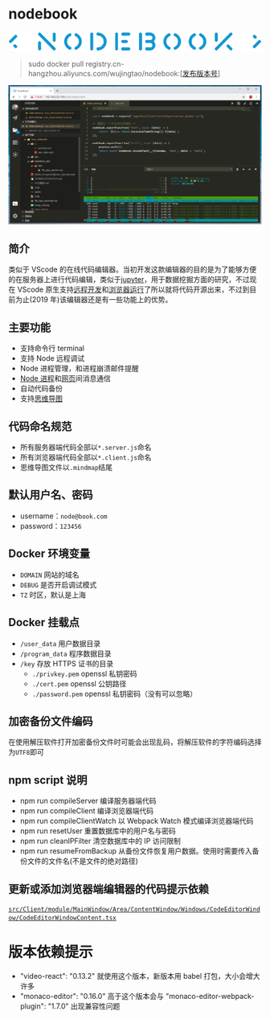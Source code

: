 # nodebook

![nodebook](./src/Client/res/img/logo/brand.png)

> sudo docker pull registry.cn-hangzhou.aliyuncs.com/wujingtao/nodebook:\[[发布版本号](https://github.com/mx601595686/nodebook/releases)\]

![screenshot](./screenshot.png)

## 简介

类似于 VScode 的在线代码编辑器。当初开发这款编辑器的目的是为了能够方便的在服务器上进行代码编辑，类似于[jupyter](https://jupyter.org/)，用于数据挖掘方面的研究，不过现在 VScode 原生支持[远程开发](https://marketplace.visualstudio.com/items?itemName=ms-vscode-remote.vscode-remote-extensionpack)和[浏览器运行](https://github.com/cdr/code-server)了所以就将代码开源出来，不过到目前为止(2019 年)该编辑器还是有一些功能上的优势。

## 主要功能

-   支持命令行 terminal
-   支持 Node 远程调试
-   Node 进程管理，和进程崩溃邮件提醒
-   [Node 进程](./src/Client/res/helper/server_helper.d.ts)和[网页](./src/Client/res/helper/client_helper.d.ts)间消息通信
-   自动代码备份
-   支持[思维导图](https://github.com/fex-team/kityminder)

## 代码命名规范

-   所有服务器端代码全部以`*.server.js`命名
-   所有浏览器端代码全部以`*.client.js`命名
-   思维导图文件以`.mindmap`结尾

## 默认用户名、密码

-   username：`node@book.com`
-   password：`123456`

## Docker 环境变量

-   `DOMAIN` 网站的域名
-   `DEBUG` 是否开启调试模式
-   `TZ` 时区，默认是上海

## Docker 挂载点

-   `/user_data` 用户数据目录
-   `/program_data` 程序数据目录
-   `/key` 存放 HTTPS 证书的目录
    -   `./privkey.pem` openssl 私钥密码
    -   `./cert.pem` openssl 公钥路径
    -   `./password.pem` openssl 私钥密码（没有可以忽略）

## 加密备份文件编码

在使用解压软件打开加密备份文件时可能会出现乱码，将解压软件的字符编码选择为`UTF8`即可

## npm script 说明

-   npm run compileServer 编译服务器端代码
-   npm run compileClient 编译浏览器端代码
-   npm run compileClientWatch 以 Webpack Watch 模式编译浏览器端代码
-   npm run resetUser 重置数据库中的用户名与密码
-   npm run cleanIPFilter 清空数据库中的 IP 访问限制
-   npm run resumeFromBackup 从备份文件恢复用户数据。使用时需要传入备份文件的文件名(不是文件的绝对路径)

## 更新或添加浏览器端编辑器的代码提示依赖

[`src/Client/module/MainWindow/Area/ContentWindow/Windows/CodeEditorWindow/CodeEditorWindowContent.tsx`](./src/Client/module/MainWindow/Area/ContentWindow/Windows/CodeEditorWindow/CodeEditorWindowContent.tsx)

# 版本依赖提示

-   "video-react": "0.13.2" 就使用这个版本，新版本用 babel 打包，大小会增大许多
-   "monaco-editor": "0.16.0" 高于这个版本会与 "monaco-editor-webpack-plugin": "1.7.0" 出现兼容性问题
